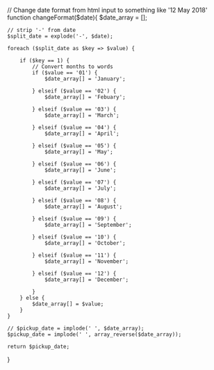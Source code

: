 // Change date format from html input to something like '12 May 2018'
function changeFormat($date){
	$date_array = [];

	// strip '-' from date 
	$split_date = explode('-', $date);

	foreach ($split_date as $key => $value) {

		if ($key == 1) {
			// Convert months to words
			if ($value == '01') {
				$date_array[] = 'January';
	
			} elseif ($value == '02') {
				$date_array[] = 'Febuary';
				
			} elseif ($value == '03') {
				$date_array[] = 'March';
				
			} elseif ($value == '04') {
				$date_array[] = 'April';
				
			} elseif ($value == '05') {
				$date_array[] = 'May';
				
			} elseif ($value == '06') {
				$date_array[] = 'June';
				
			} elseif ($value == '07') {
				$date_array[] = 'July';
				
			} elseif ($value == '08') {
				$date_array[] = 'August';
				
			} elseif ($value == '09') {
				$date_array[] = 'September';
				
			} elseif ($value == '10') {
				$date_array[] = 'October';
				
			} elseif ($value == '11') {
				$date_array[] = 'November';
				
			} elseif ($value == '12') {
				$date_array[] = 'December';
				
			}
		} else {
			$date_array[] = $value;
		}
	}

	// $pickup_date = implode(' ', $date_array);
	$pickup_date = implode(' ', array_reverse($date_array));

	return $pickup_date;
}
